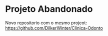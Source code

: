# Projeto Abandonado

Novo repositorio com o mesmo projeot: https://github.com/DilkerWinter/Clinica-Odonto
